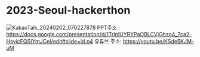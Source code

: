 # 2023-Seoul-hackerthon
![KakaoTalk_20240202_070227878](https://github.com/sinkerball/2023-Seoul-hackerthon/assets/128760208/ff6d99bf-7ad6-43f5-a46c-115251cbc473)
PPT주소 : https://docs.google.com/presentation/d/1TrlplUYRYPaOBLCVjGhzo4_7ca2-HsyicFQSIYmJCeI/edit#slide=id.p4
유튜브 주소: https://youtu.be/KSde5KJM-uM
